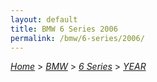 ```yaml
---
layout: default
title: BMW 6 Series 2006
permalink: /bmw/6-series/2006/
---
```

[*Home*](/) > [*BMW*](/bmw/) > [*6 Series*](/bmw/6-series/) > [*YEAR*](/bmw/6-series/year/)
